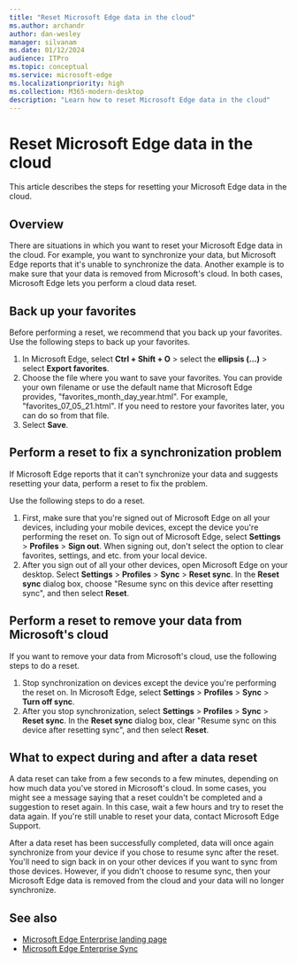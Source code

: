 ```yaml
---
title: "Reset Microsoft Edge data in the cloud"
ms.author: archandr
author: dan-wesley
manager: silvanam
ms.date: 01/12/2024
audience: ITPro
ms.topic: conceptual
ms.service: microsoft-edge
ms.localizationpriority: high
ms.collection: M365-modern-desktop
description: "Learn how to reset Microsoft Edge data in the cloud"
---
```


# Reset Microsoft Edge data in the cloud

This article describes the steps for resetting your Microsoft Edge data in the cloud.

## Overview

There are situations in which you want to reset your Microsoft Edge data in the cloud. For example, you want to synchronize your data, but Microsoft Edge reports that it's unable to synchronize the data. Another example is to make sure that your data is removed from Microsoft's cloud. In both cases, Microsoft Edge lets you perform a cloud data reset.

## Back up your favorites

Before performing a reset, we recommend that you back up your favorites. Use the following steps to back up your favorites.

1. In Microsoft Edge, select **Ctrl + Shift + O** > select the **ellipsis (...)** > select **Export favorites**.
2. Choose the file where you want to save your favorites. You can provide your own filename or use the default name that Microsoft Edge provides, "favorites_month_day_year.html". For example, "favorites_07_05_21.html". If you need to restore your favorites later, you can do so from that file.
3. Select **Save**.

## Perform a reset to fix a synchronization problem

If Microsoft Edge reports that it can't synchronize your data and suggests resetting your data, perform a reset to fix the problem.

Use the following steps to do a reset.

1. First, make sure that you're signed out of Microsoft Edge on all your devices, including your mobile devices, except the device you're performing the reset on. To sign out of Microsoft Edge, select **Settings** > **Profiles** > **Sign out**. When signing out, don't select the option to clear favorites, settings, and etc. from your local device.
2. After you sign out of all your other devices, open Microsoft Edge on your desktop. Select **Settings** > **Profiles** > **Sync** > **Reset sync**. In the **Reset sync** dialog box, choose "Resume sync on this device after resetting sync", and then select **Reset**.

## Perform a reset to remove your data from Microsoft's cloud

If you want to remove your data from Microsoft's cloud, use the following steps to do a reset.

1. Stop synchronization on devices except the device you're performing the reset on. In Microsoft Edge, select **Settings** > **Profiles** > **Sync** > **Turn off sync**.  
2. After you stop synchronization, select **Settings** > **Profiles** > **Sync** > **Reset sync**. In the **Reset sync** dialog box, clear "Resume sync on this device after resetting sync", and then select **Reset**.

## What to expect during and after a data reset

A data reset can take from a few seconds to a few minutes, depending on how much data you've stored in Microsoft's cloud. In some cases, you might see a message saying that a reset couldn't be completed and a suggestion to reset again. In this case, wait a few hours and try to reset the data again. If you're still unable to reset your data, contact Microsoft Edge Support.

After a data reset has been successfully completed, data will once again synchronize from your device if you chose to resume sync after the reset. You'll need to sign back in on your other devices if you want to sync from those devices. However, if you didn't choose to resume sync, then your Microsoft Edge data is removed from the cloud and your data will no longer synchronize.

## See also

- [Microsoft Edge Enterprise landing page](https://aka.ms/EdgeEnterprise)
- [Microsoft Edge Enterprise Sync](microsoft-edge-enterprise-sync.md)
